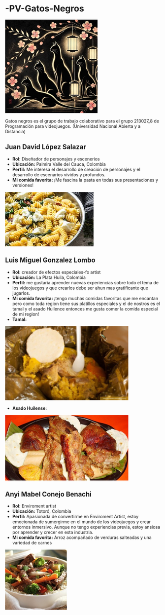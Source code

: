 # -PV-Gatos-Negros
![Logo Grupo](https://github.com/JuanDavidLopez098/-PV-Gatos-Negros/blob/main/Main/GATOS%20NEGROS.jpg?raw=true)

Gatos negros es el grupo de trabajo colaborativo para el grupo 213027_8 de Programación para videojuegos. (Universidad Nacional Abierta y a Distancia)


## Juan David López Salazar
- **Rol:** Diseñador de personajes y escenerios  
- **Ubicación:** Palmira Valle del Cauca, Colombia  
- **Perfil:** Me interesa el desarrollo de creación de personajes y el desarrollo de escenarios vividos y profundos.  
- **Mi comida favorita:** ¡Me fascina la pasta en todas sus presentaciones y versiones!

![Comida favorita](https://github.com/JuanDavidLopez098/-PV-Gatos-Negros/blob/main/Juan/PASTA.jpg?raw=true)


## Luis Miguel Gonzalez Lombo
- **Rol:** creador de efectos especiales-fx artist 
- **Ubicación:** La Plata Huila, Colombia 
- **Perfil:** me gustaria aprender nuevas experiencias sobre todo el tema de los videojuegos y que crearlos debe ser ahun mas gratificante que jugarlos. 
- **Mi comida favorita:** ¡tengo muchas comidas favoritas que me encantan pero como toda region tiene sus platillos especiales y el de nostros es el tamal y el asado Huilence entonces me gusta comer la comida especial de mi region!
- **Tamal:**

![Comida favorita](https://github.com/JuanDavidLopez098/-PV-Gatos-Negros/blob/Luis-Miguel-Gonzalez/LUIS%20GONZALEZ/TAMAL.jpg?raw=true)

- **Asado Huilense:**
  
![Comida favorita](https://github.com/JuanDavidLopez098/-PV-Gatos-Negros/blob/Luis-Miguel-Gonzalez/LUIS%20GONZALEZ/ASADO%20HUILENSE.jpg?raw=true)


## Anyi Mabel Conejo Benachi 
- **Rol:** Enviroment artist
- **Ubicación:** Totoró, Colombia  
- **Perfil:** Apasionada de convertirme en Enviroment Artist, estoy emocionada de sumergirme en el mundo de los videojuegos y crear entornos inmersivo. Aunque no tengo experiencias previa, estoy ansiosa por aprender y crecer en esta industria.  
- **Mi comida favorita:** Arroz acompañado de verduras salteadas y una variedad de carnes

 ![Comida favorita](https://github.com/JuanDavidLopez098/-PV-Gatos-Negros/blob/Anyi-Mabel-Conejo-Benachi/Anyi/tiras-de-ternera-con-arroz-y-verduras_404bae89_800x800.jpg?raw=true)

